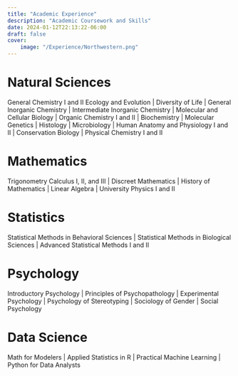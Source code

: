 ```yaml
---
title: "Academic Experience"
description: "Academic Coursework and Skills"
date: 2024-01-12T22:13:22-06:00
draft: false
cover:
    image: "/Experience/Northwestern.png"
---
```

# Natural Sciences
General Chemistry I and II
 Ecology and Evolution |
 Diversity of Life |
 General Inorganic Chemistry |
 Intermediate Inorganic Chemistry |
 Molecular and Cellular Biology |
 Organic Chemistry I and II |
 Biochemistry |
 Molecular Genetics |
 Histology |
 Microbiology |
 Human Anatomy and Physiology I and II |
 Conservation Biology |
 Physical Chemistry I and II

# Mathematics
Trigonometry
 Calculus I, II, and III |
 Discreet Mathematics |
 History of Mathematics |
 Linear Algebra |
 University Physics I and II 

# Statistics 
Statistical Methods in Behavioral Sciences |
 Statistical Methods in Biological Sciences |
 Advanced Statistical Methods I and II

# Psychology
Introductory Psychology |
 Principles of Psychopathology |
 Experimental Psychology |
 Psychology of Stereotyping |
 Sociology of Gender |
 Social Psychology

# Data Science
Math for Modelers |
 Applied Statistics in R |
 Practical Machine Learning |
 Python for Data Analysts